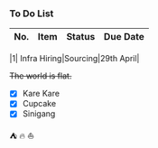 ### To Do List

|No.|Item|Status|Due Date|
|---|----|------|--------|

|1| Infra Hiring|Sourcing|29th April|

[^1]: This is the footnote. 

~~The world is flat.~~

- [x] Kare Kare
- [x] Cupcake
- [x] Sinigang

⛺ 🔥 ⛵



